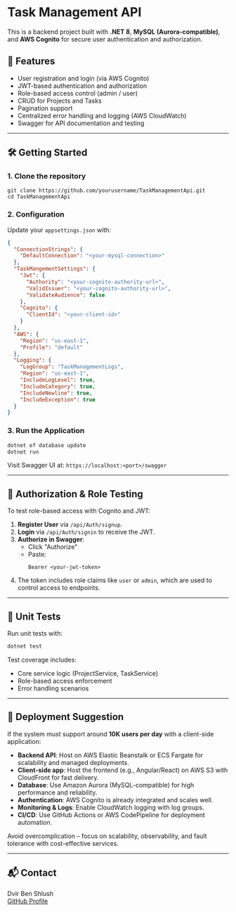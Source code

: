 # Task Management API

This is a backend project built with **.NET 8**, **MySQL (Aurora-compatible)**, and **AWS Cognito** for secure user authentication and authorization.

## 🚀 Features

- User registration and login (via AWS Cognito)
- JWT-based authentication and authorization
- Role-based access control (admin / user)
- CRUD for Projects and Tasks
- Pagination support
- Centralized error handling and logging (AWS CloudWatch)
- Swagger for API documentation and testing

---

## 🛠️ Getting Started

### 1. Clone the repository

```
git clone https://github.com/yourusername/TaskManagementApi.git
cd TaskManagementApi
```

### 2. Configuration

Update your `appsettings.json` with:

```json
{
  "ConnectionStrings": {
    "DefaultConnection": "<your-mysql-connection>"
  },
  "TaskMangementSettings": {
    "Jwt": {
      "Authority": "<your-cognito-authority-url>",
      "ValidIssuer": "<your-cognito-authority-url>",
      "ValidateAudience": false
    },
    "Cognito": {
      "ClientId": "<your-client-id>"
    }
  },
  "AWS": {
    "Region": "us-east-1",
    "Profile": "default"
  },
  "Logging": {
    "LogGroup": "TaskManagementLogs",
    "Region": "us-east-1",
    "IncludeLogLevel": true,
    "IncludeCategory": true,
    "IncludeNewline": true,
    "IncludeException": true
  }
}
```

### 3. Run the Application

```bash
dotnet ef database update
dotnet run
```

Visit Swagger UI at: `https://localhost:<port>/swagger`

---

## 🔐 Authorization & Role Testing

To test role-based access with Cognito and JWT:

1. **Register User** via `/api/Auth/signup`.
2. **Login** via `/api/Auth/signin` to receive the JWT.
3. **Authorize in Swagger**:
   - Click "Authorize"
   - Paste:
     ```
     Bearer <your-jwt-token>
     ```
4. The token includes role claims like `user` or `admin`, which are used to control access to endpoints.

---

## 🧪 Unit Tests

Run unit tests with:

```bash
dotnet test
```

Test coverage includes:
- Core service logic (ProjectService, TaskService)
- Role-based access enforcement
- Error handling scenarios

---

## 🚚 Deployment Suggestion

If the system must support around **10K users per day** with a client-side application:

- **Backend API**: Host on AWS Elastic Beanstalk or ECS Fargate for scalability and managed deployments.
- **Client-side app**: Host the frontend (e.g., Angular/React) on AWS S3 with CloudFront for fast delivery.
- **Database**: Use Amazon Aurora (MySQL-compatible) for high performance and reliability.
- **Authentication**: AWS Cognito is already integrated and scales well.
- **Monitoring & Logs**: Enable CloudWatch logging with log groups.
- **CI/CD**: Use GitHub Actions or AWS CodePipeline for deployment automation.

Avoid overcomplication – focus on scalability, observability, and fault tolerance with cost-effective services.

---

## 📬 Contact

Dvir Ben Shlush  
[GitHub Profile](https://github.com/dvirbenshlush)
